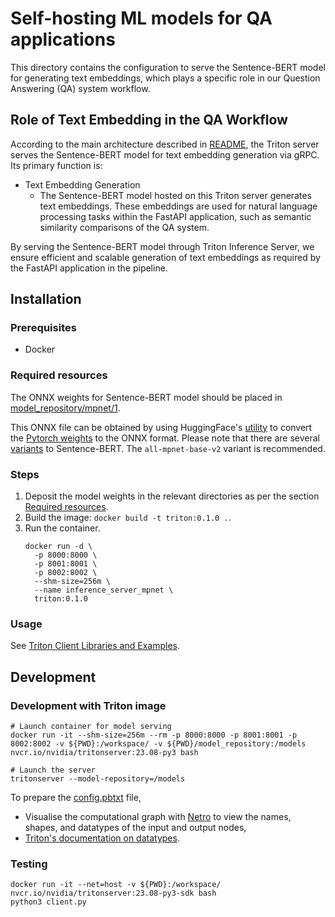 # Self-hosting ML models for QA applications

This directory contains the configuration to serve the Sentence-BERT model for generating text embeddings, which plays a specific role in our Question Answering (QA) system workflow.

## Role of Text Embedding in the QA Workflow
According to the main architecture described in [README](../../README.md#Architecture), the Triton server serves the Sentence-BERT model for text embedding generation via gRPC. Its primary function is:

- Text Embedding Generation
   - The Sentence-BERT model hosted on this Triton server generates text embeddings. These embeddings are used for natural language processing tasks within the FastAPI application, such as semantic similarity comparisons of the QA system.

By serving the Sentence-BERT model through Triton Inference Server, we ensure efficient and scalable generation of text embeddings as required by the FastAPI application in the pipeline.

## Installation

### Prerequisites

- Docker

### Required resources

The ONNX weights for Sentence-BERT model should be placed in [model_repository/mpnet/1](model_repository/mpnet/1/). 

This ONNX file can be obtained by using HuggingFace's [utility](https://huggingface.co/docs/transformers/en/serialization#exporting-a--transformers-model-to-onnx-with-cli) to convert the [Pytorch weights](https://huggingface.co/sentence-transformers/all-mpnet-base-v2) to the ONNX format. Please note that there are several [variants](https://sbert.net/docs/sentence_transformer/pretrained_models.html) to Sentence-BERT. The `all-mpnet-base-v2` variant is recommended.

### Steps

1. Deposit the model weights in the relevant directories as per the section [Required resources](#required-resources).
1. Build the image: `docker build -t triton:0.1.0 .`.
1. Run the container.
   ```
   docker run -d \
     -p 8000:8000 \
     -p 8001:8001 \
     -p 8002:8002 \
     --shm-size=256m \
     --name inference_server_mpnet \ 
     triton:0.1.0
   ```

### Usage

See [Triton Client Libraries and Examples](https://github.com/triton-inference-server/client).

## Development

### Development with Triton image

```
# Launch container for model serving
docker run -it --shm-size=256m --rm -p 8000:8000 -p 8001:8001 -p 8002:8002 -v ${PWD}:/workspace/ -v ${PWD}/model_repository:/models nvcr.io/nvidia/tritonserver:23.08-py3 bash

# Launch the server
tritonserver --model-repository=/models
```

To prepare the [config.pbtxt](https://docs.nvidia.com/deeplearning/triton-inference-server/user-guide/docs/user_guide/model_configuration.html) file,
- Visualise the computational graph with [Netro](https://netron.app/) to view the names, shapes, and datatypes of the input and output nodes,
- [Triton's documentation on datatypes](https://docs.nvidia.com/deeplearning/triton-inference-server/user-guide/docs/user_guide/model_configuration.html#datatypes).

### Testing

```
docker run -it --net=host -v ${PWD}:/workspace/ nvcr.io/nvidia/tritonserver:23.08-py3-sdk bash
python3 client.py
```

